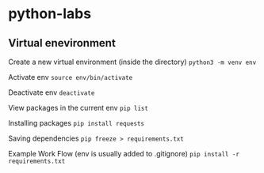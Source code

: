 # python-labs

## Virtual enevironment

Create a new virtual environment (inside the directory)
    `python3 -m venv env`

Activate env
    `source env/bin/activate`

Deactivate env
    `deactivate`

View packages in the current env
    `pip list`

Installing packages
    `pip install requests`

Saving dependencies
    `pip freeze > requirements.txt`

Example Work Flow (env is usually added to .gitignore)
    `pip install -r requirements.txt`
